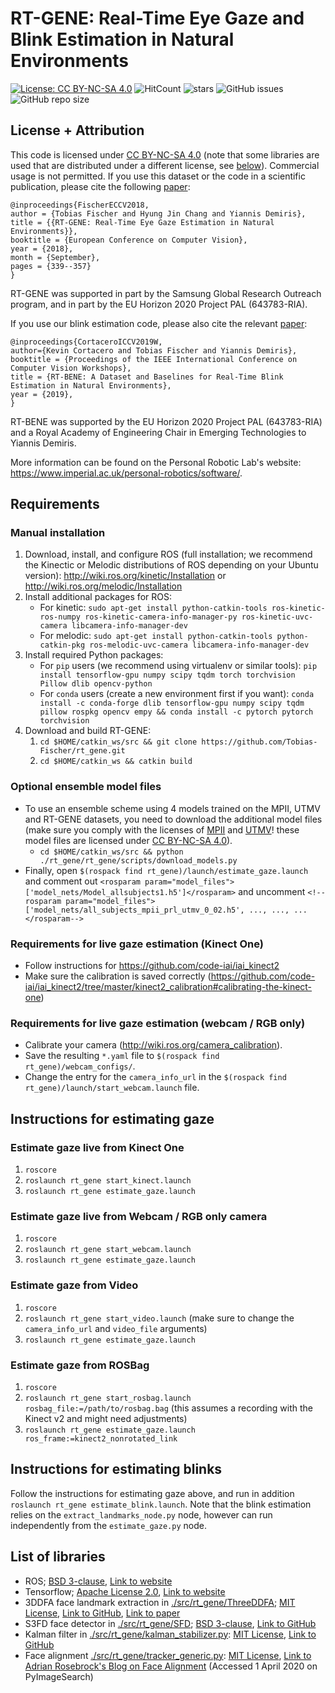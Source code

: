 # RT-GENE: Real-Time Eye Gaze and Blink Estimation in Natural Environments
[![License: CC BY-NC-SA 4.0](https://img.shields.io/badge/License-CC%20BY--NC--SA%204.0-lightgrey.svg?style=flat-square)](https://creativecommons.org/licenses/by-nc-sa/4.0/)
![HitCount](http://hits.dwyl.io/Tobias-Fischer/rt_gene.svg)
![stars](https://img.shields.io/github/stars/Tobias-Fischer/rt_gene.svg?style=flat-square)
![GitHub issues](https://img.shields.io/github/issues/Tobias-Fischer/rt_gene.svg?style=flat-square)
![GitHub repo size](https://img.shields.io/github/repo-size/Tobias-Fischer/rt_gene.svg?style=flat-square)


## License + Attribution
This code is licensed under [CC BY-NC-SA 4.0](https://creativecommons.org/licenses/by-nc-sa/4.0/) (note that some libraries are used that are distributed under a different license, see [below](./README.md#list-of-libraries)). Commercial usage is not permitted. If you use this dataset or the code in a scientific publication, please cite the following [paper](http://openaccess.thecvf.com/content_ECCV_2018/html/Tobias_Fischer_RT-GENE_Real-Time_Eye_ECCV_2018_paper.html):

```
@inproceedings{FischerECCV2018,
author = {Tobias Fischer and Hyung Jin Chang and Yiannis Demiris},
title = {{RT-GENE: Real-Time Eye Gaze Estimation in Natural Environments}},
booktitle = {European Conference on Computer Vision},
year = {2018},
month = {September},
pages = {339--357}
}
```

RT-GENE was supported in part by the Samsung Global Research Outreach program, and in part by the EU Horizon 2020 Project PAL (643783-RIA).

If you use our blink estimation code, please also cite the relevant [paper](http://openaccess.thecvf.com/content_ICCVW_2019/html/GAZE/Cortacero_RT-BENE_A_Dataset_and_Baselines_for_Real-Time_Blink_Estimation_in_ICCVW_2019_paper.html):
```
@inproceedings{CortaceroICCV2019W,
author={Kevin Cortacero and Tobias Fischer and Yiannis Demiris},
booktitle = {Proceedings of the IEEE International Conference on Computer Vision Workshops},
title = {RT-BENE: A Dataset and Baselines for Real-Time Blink Estimation in Natural Environments},
year = {2019},
}
```

RT-BENE was supported by the EU Horizon 2020 Project PAL (643783-RIA) and a Royal Academy of Engineering Chair in Emerging Technologies to Yiannis Demiris.

More information can be found on the Personal Robotic Lab's website: <https://www.imperial.ac.uk/personal-robotics/software/>.

## Requirements
### Manual installation
1. Download, install, and configure ROS (full installation; we recommend the Kinectic or Melodic distributions of ROS depending on your Ubuntu version): http://wiki.ros.org/kinetic/Installation or http://wiki.ros.org/melodic/Installation
1. Install additional packages for ROS:
    - For kinetic: `sudo apt-get install python-catkin-tools ros-kinetic-ros-numpy ros-kinetic-camera-info-manager-py ros-kinetic-uvc-camera libcamera-info-manager-dev`
    - For melodic: `sudo apt-get install python-catkin-tools python-catkin-pkg ros-melodic-uvc-camera libcamera-info-manager-dev`
1. Install required Python packages:
    - For `pip` users (we recommend using virtualenv or similar tools): `pip install tensorflow-gpu numpy scipy tqdm torch torchvision Pillow dlib opencv-python`
    - For `conda` users (create a new environment first if you want): `conda install -c conda-forge dlib tensorflow-gpu numpy scipy tqdm pillow rospkg opencv empy && conda install -c pytorch pytorch torchvision`
1. Download and build RT-GENE:
    1. `cd $HOME/catkin_ws/src && git clone https://github.com/Tobias-Fischer/rt_gene.git`
    1. `cd $HOME/catkin_ws && catkin build`

### Optional ensemble model files
- To use an ensemble scheme using 4 models trained on the MPII, UTMV and RT-GENE datasets, you need to download the additional model files (make sure you comply with the licenses of [MPII](https://www.mpi-inf.mpg.de/departments/computer-vision-and-multimodal-computing/research/gaze-based-human-computer-interaction/appearance-based-gaze-estimation-in-the-wild/) and [UTMV](http://www.hci.iis.u-tokyo.ac.jp/datasets/)! these model files are licensed under [CC BY-NC-SA 4.0](https://creativecommons.org/licenses/by-nc-sa/4.0/)).
    - `cd $HOME/catkin_ws/src && python ./rt_gene/rt_gene/scripts/download_models.py`
- Finally, open `$(rospack find rt_gene)/launch/estimate_gaze.launch` and comment out `<rosparam param="model_files">['model_nets/Model_allsubjects1.h5']</rosparam>` and uncomment `<!--rosparam param="model_files">['model_nets/all_subjects_mpii_prl_utmv_0_02.h5', ..., ..., ...</rosparam-->`


### Requirements for live gaze estimation (Kinect One)
- Follow instructions for https://github.com/code-iai/iai_kinect2
- Make sure the calibration is saved correctly (https://github.com/code-iai/iai_kinect2/tree/master/kinect2_calibration#calibrating-the-kinect-one)

### Requirements for live gaze estimation (webcam / RGB only)
- Calibrate your camera (http://wiki.ros.org/camera_calibration). 
- Save the resulting `*.yaml` file to `$(rospack find rt_gene)/webcam_configs/`.
- Change the entry for the `camera_info_url` in the `$(rospack find rt_gene)/launch/start_webcam.launch` file.

## Instructions for estimating gaze

### Estimate gaze live from Kinect One
1) `roscore`
1) `roslaunch rt_gene start_kinect.launch`
1) `roslaunch rt_gene estimate_gaze.launch`

### Estimate gaze live from Webcam / RGB only camera
1) `roscore`
1) `roslaunch rt_gene start_webcam.launch`
1) `roslaunch rt_gene estimate_gaze.launch`

### Estimate gaze from Video
1) `roscore`
1) `roslaunch rt_gene start_video.launch` (make sure to change the `camera_info_url` and `video_file` arguments)
1) `roslaunch rt_gene estimate_gaze.launch`

### Estimate gaze from ROSBag
1) `roscore`
1) `roslaunch rt_gene start_rosbag.launch rosbag_file:=/path/to/rosbag.bag` (this assumes a recording with the Kinect v2 and might need adjustments)
1) `roslaunch rt_gene estimate_gaze.launch ros_frame:=kinect2_nonrotated_link`

## Instructions for estimating blinks
Follow the instructions for estimating gaze above, and run in addition `roslaunch rt_gene estimate_blink.launch`. Note that the blink estimation relies on the `extract_landmarks_node.py` node, however can run independently from the `estimate_gaze.py` node.

## List of libraries
- ROS; [BSD 3-clause](https://opensource.org/licenses/BSD-3-Clause), [Link to website](http://ros.org/)
- Tensorflow; [Apache License 2.0](https://www.apache.org/licenses/LICENSE-2.0), [Link to website](http://tensorflow.org/)
- 3DDFA face landmark extraction in [./src/rt_gene/ThreeDDFA](./src/rt_gene/ThreeDDFA); [MIT License](https://opensource.org/licenses/MIT), [Link to GitHub](https://github.com/cleardusk/3DDFA), [Link to paper](https://arxiv.org/abs/1804.01005)
- S3FD face detector in [./src/rt_gene/SFD](./src/rt_gene/SFD); [BSD 3-clause](https://opensource.org/licenses/BSD-3-Clause), [Link to GitHub](https://github.com/1adrianb/face-alignment)
- Kalman filter in [./src/rt_gene/kalman_stabilizer.py](./src/rt_gene/kalman_stabilizer.py): [MIT License](https://opensource.org/licenses/MIT), [Link to GitHub](https://github.com/yinguobing/head-pose-estimation)
- Face alignment [./src/rt_gene/tracker_generic.py](./src/rt_gene/tracker_generic.py): [MIT License](https://opensource.org/licenses/MIT), [Link to Adrian Rosebrock's Blog on Face Alignment](https://www.pyimagesearch.com/2017/05/22/face-alignment-with-opencv-and-python/) (Accessed 1 April 2020 on PyImageSearch)

